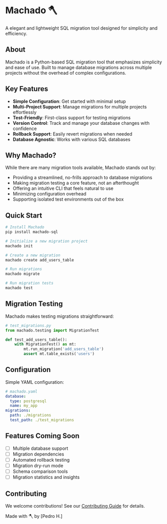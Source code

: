 # Machado 🪓

A elegant and lightweight SQL migration tool designed for simplicity and efficiency.

## About

Machado is a Python-based SQL migration tool that emphasizes simplicity and ease of use. Built to manage database migrations across multiple projects without the overhead of complex configurations.

## Key Features

- **Simple Configuration**: Get started with minimal setup
- **Multi-Project Support**: Manage migrations for multiple projects effortlessly
- **Test-Friendly**: First-class support for testing migrations
- **Version Control**: Track and manage your database changes with confidence
- **Rollback Support**: Easily revert migrations when needed
- **Database Agnostic**: Works with various SQL databases

## Why Machado?

While there are many migration tools available, Machado stands out by:

- Providing a streamlined, no-frills approach to database migrations
- Making migration testing a core feature, not an afterthought
- Offering an intuitive CLI that feels natural to use
- Minimizing configuration overhead
- Supporting isolated test environments out of the box

## Quick Start

```bash
# Install Machado
pip install machado-sql

# Initialize a new migration project
machado init

# Create a new migration
machado create add_users_table

# Run migrations
machado migrate

# Run migration tests
machado test
```

## Migration Testing

Machado makes testing migrations straightforward:

```python
# test_migrations.py
from machado.testing import MigrationTest

def test_add_users_table():
    with MigrationTest() as mt:
        mt.run_migration('add_users_table')
        assert mt.table_exists('users')
```

## Configuration

Simple YAML configuration:

```yaml
# machado.yaml
database:
  type: postgresql
  name: my_app
migrations:
  path: ./migrations
  test_path: ./test_migrations
```

## Features Coming Soon

- [ ] Multiple database support
- [ ] Migration dependencies
- [ ] Automated rollback testing
- [ ] Migration dry-run mode
- [ ] Schema comparison tools
- [ ] Migration statistics and insights

## Contributing

We welcome contributions! See our [Contributing Guide](CONTRIBUTING.md) for details.


Made with 🪓 by [Pedro H.]
